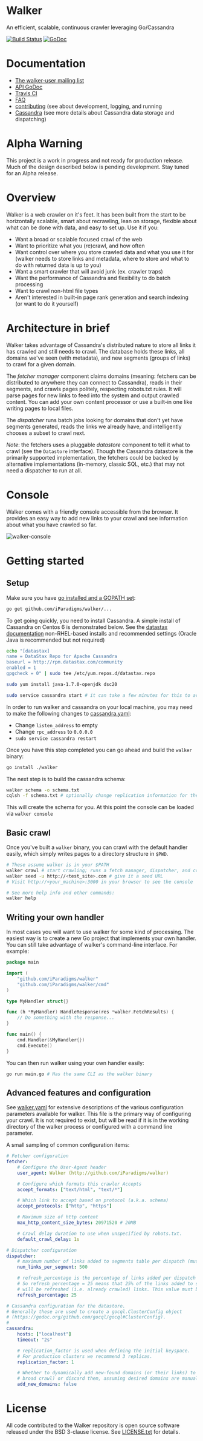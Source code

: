 Walker
======

An efficient, scalable, continuous crawler leveraging Go/Cassandra

[![Build Status](https://travis-ci.org/iParadigms/walker.svg?branch=master)](https://travis-ci.org/iParadigms/walker)
[![GoDoc](https://godoc.org/github.com/iParadigms/walker?status.svg)](https://godoc.org/github.com/iParadigms/walker)

# Documentation
- [The walker-user mailing
  list](https://groups.google.com/forum/#!forum/walker-user)
- [API GoDoc](http://godoc.org/github.com/iParadigms/walker)
- [Travis CI](https://travis-ci.org/iParadigms/walker)
- [FAQ](FAQ.md)
- [contributing](contributing.md) (see about development, logging, and running
- [Cassandra](cassandra/doc.md) (see more details about Cassandra data storage
  and dispatching)

# Alpha Warning
This project is a work in progress and not ready for production release. Much
of the design described below is pending development. Stay tuned for an Alpha
release.

# Overview

Walker is a web crawler on it's feet. It has been built from the start to be
horizontally scalable, smart about recrawling, lean on storage, flexible about
what can be done with data, and easy to set up. Use it if you:
- Want a broad or scalable focused crawl of the web
- Want to prioritize what you (re)crawl, and how often
- Want control over where you store crawled data and what you use it for
  (walker needs to store links and metadata, where to store and what to do with
  returned data is up to you)
- Want a smart crawler that will avoid junk (ex. crawler traps)
- Want the performance of Cassandra and flexibility to do batch processing
- Want to crawl non-html file types
- Aren't interested in built-in page rank generation and search indexing (or
  want to do it yourself)

# Architecture in brief

Walker takes advantage of Cassandra's distributed nature to store all links it
has crawled and still needs to crawl. The database holds these links, all
domains we've seen (with metadata), and new segments (groups of links) to crawl
for a given domain.

The *fetcher manager* component claims domains (meaning: fetchers can be
distributed to anywhere they can connect to Cassandra), reads in their
segments, and crawls pages politely, respecting robots.txt rules. It will parse
pages for new links to feed into the system and output crawled content. You can
add your own content processor or use a built-in one like writing pages to
local files.

The *dispatcher* runs batch jobs looking for domains that don't yet have
segments generated, reads the links we already have, and intelligently chooses
a subset to crawl next.

_Note_: the fetchers uses a pluggable *datastore* component to tell it what to
crawl (see the `Datastore` interface). Though the Cassandra datastore is the
primarily supported implementation, the fetchers could be backed by alternative
implementations (in-memory, classic SQL, etc.) that may not need a dispatcher
to run at all.

# Console

Walker comes with a friendly console accessible from the browser. It provides
an easy way to add new links to your crawl and see information about what you
have crawled so far.

![walker-console](https://cloud.githubusercontent.com/assets/5198575/4909655/a0dbc666-6475-11e4-87e5-726502ed2fe7.png)

# Getting started

## Setup

Make sure you have [go installed and a GOPATH set](https://golang.org/doc/install):

```sh
go get github.com/iParadigms/walker/...
```

To get going quickly, you need to install Cassandra. A simple install of
Cassandra on Centos 6 is demonstrated below. See the [datastax
documentation](http://www.datastax.com/documentation/cassandra/2.0/cassandra/install/install_cassandraTOC.html)
non-RHEL-based installs and recommended settings (Oracle Java is recommended
but not required)

```sh
echo "[datastax]
name = DataStax Repo for Apache Cassandra
baseurl = http://rpm.datastax.com/community
enabled = 1
gpgcheck = 0" | sudo tee /etc/yum.repos.d/datastax.repo

sudo yum install java-1.7.0-openjdk dsc20

sudo service cassandra start # it can take a few minutes for this to actually start up
```

In order to run walker and cassandra on your local machine, you may need to
make the following changes to
[cassandra.yaml](http://www.datastax.com/documentation/cassandra/2.0/cassandra/configuration/configCassandra_yaml_r.html):
- Change `listen_address` to empty
- Change `rpc_address` to `0.0.0.0`
- `sudo service cassandra restart`

Once you have this step completed you can go ahead and build the `walker` binary:
```sh
go install ./walker
```

The next step is to build the cassandra schema:

```sh
walker schema -o schema.txt
cqlsh -f schema.txt # optionally change replication information for the keyspace in schema.txt
```

This will create the schema for you. At this point the console can be loaded
via `walker console`

## Basic crawl

Once you've built a `walker` binary, you can crawl with the default handler
easily, which simply writes pages to a directory structure in `$PWD`.

```sh
# These assume walker is in your $PATH
walker crawl # start crawling; runs a fetch manager, dispatcher, and console all-in-one
walker seed -u http://<test_site>.com # give it a seed URL
# Visit http://<your_machine>:3000 in your browser to see the console

# See more help info and other commands:
walker help
```

## Writing your own handler

In most cases you will want to use walker for some kind of processing. The
easiest way is to create a new Go project that implements your own handler. You
can still take advantage of walker's command-line interface. For example:

```go
package main

import (
	"github.com/iParadigms/walker"
	"github.com/iParadigms/walker/cmd"
)

type MyHandler struct{}

func (h *MyHandler) HandleResponse(res *walker.FetchResults) {
	// Do something with the response...
}

func main() {
	cmd.Handler(&MyHandler{})
	cmd.Execute()
}
```

You can then run walker using your own handler easily:

```sh
go run main.go # Has the same CLI as the walker binary
```

## Advanced features and configuration

See [walker.yaml](walker.yaml) for extensive descriptions of the various
configuration parameters available for walker. This file is the primary way of
configuring your crawl. It is not required to exist, but will be read if it is
in the working directory of the walker process or configured with a command
line parameter.

A small sampling of common configuration items:
```yaml
# Fetcher configuration
fetcher:
    # Configure the User-Agent header
    user_agent: Walker (http://github.com/iParadigms/walker)

    # Configure which formats this crawler Accepts
    accept_formats: ["text/html", "text/*"]

    # Which link to accept based on protocol (a.k.a. schema)
    accept_protocols: ["http", "https"]

    # Maximum size of http content
    max_http_content_size_bytes: 20971520 # 20MB

    # Crawl delay duration to use when unspecified by robots.txt. 
    default_crawl_delay: 1s

# Dispatcher configuration
dispatcher:
    # maximum number of links added to segments table per dispatch (must be >0)
    num_links_per_segment: 500

    # refresh_percentage is the percentage of links added per dispatch that have already been crawled.
    # So refresh_percentage = 25 means that 25% of the links added to segments on the next dispatch
    # will be refreshed (i.e. already crawled) links. This value must be >= 0 and <= 100.
    refresh_percentage: 25

# Cassandra configuration for the datastore.
# Generally these are used to create a gocql.ClusterConfig object
# (https://godoc.org/github.com/gocql/gocql#ClusterConfig).
#
cassandra:
    hosts: ["localhost"]
    timeout: "2s"

    # replication_factor is used when defining the initial keyspace.
    # For production clusters we recommend 3 replicas.
    replication_factor: 1

    # Whether to dynamically add new-found domains (or their links) to the crawl (a
    # broad crawl) or discard them, assuming desired domains are manually seeded.
    add_new_domains: false
```

# License

All code contributed to the Walker repository is open source software released
under the BSD 3-clause license. See [LICENSE.txt](LICENSE.txt) for details.

